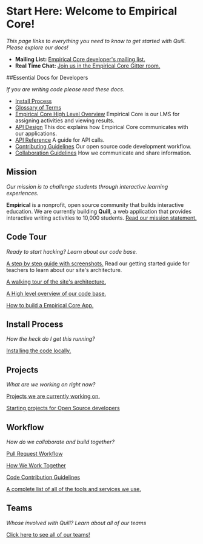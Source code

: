 # Start Here: Welcome to Empirical Core!

*This page links to everything you need to know to get started with Quill. Please explore our docs!*

- **Mailing List:** [Empirical Core developer's mailing list.](https://groups.google.com/forum/#!forum/empirical-core)
- **Real Time Chat:** [Join us in the Empirical Core Gitter room.](https://gitter.im/empirical-org/)

##Essential Docs for Developers

*If you are writing code please read these docs.*

- [Install Process](https://github.com/empirical-org/Documentation/tree/master/Getting-Started/Install)
- [Glossary of Terms](https://docs.google.com/a/quill.org/document/d/1J-eYeMsXs0b3h1WASil_ymDMMb759TUy3Fde8oqPjPw/edit#)
- [Empirical Core High Level Overview](https://github.com/empirical-org/Documentation/blob/master/Empirical-Core/Code-Overview/Empirical%20Core%20Overview.md) Empirical Core is our LMS for assigning activities and viewing results. 
- [API Design](https://github.com/empirical-org/Documentation/blob/master/Empirical-Core/API-Design/API%20Docs.md) This doc explains how Empirical Core communicates with our applications. 
- [API Reference](http://docs.empirical.org/api-reference/) A guide for API calls. 
- [Contributing Guidelines](https://github.com/empirical-org/Documentation/blob/master/Getting-Started/Contributing.md) Our open source code development workflow. 
- [Collaboration Guidelines](https://github.com/empirical-org/Documentation/blob/master/Cofactor/Guide%20-%20How%20We%20Build%20Together.md) How we communicate and share information. 


## Mission


*Our mission is to challenge students through interactive learning experiences.*

**Empirical** is a nonprofit, open source community that builds interactive education. We are currently building **Quill**, a web application that provides interactive writing activities to 10,000 students. [Read our mission statement.](http://www.quill.org/mission)

## Code Tour
*Ready to start hacking? Learn about our code base.*

[A step by step guide with screenshots.](http://quill-discussion.uservoice.com/) Read our getting started guide for teachers to learn about our site's architecture. 

[A walking tour of the site's architecture.](https://github.com/empirical-org/Documentation/blob/master/Empirical-Core/Empirical-Core-QA-Testing/Integration-Testing.md)

[A High level overview of our code base.](https://github.com/empirical-org/Documentation/blob/master/Empirical-Core/Code-Overview/Empirical%20Core%20Overview.md)

[How to build a Empirical Core App.](https://github.com/empirical-org/Documentation/blob/master/Empirical-Core/API-Design/API%20Docs.md)

## Install Process
*How the heck do I get this running?*

[Installing the code locally.](https://github.com/empirical-org/Documentation/blob/master/Getting-Started/Install)

## Projects
*What are we working on right now?* 

[Projects we are currently working on.](https://docs.google.com/a/quill.org/document/d/1YuyyuXFYP8ASrfoM6NqCGXSS1k90xIS18lafdEQ3pn8/edit)

[Starting projects for Open Source developers](https://github.com/empirical-org/Documentation/blob/master/Getting-Started/Open%20Source%20Volunteer%20Projects.md)


## Workflow
*How do we collaborate and build together?*

[Pull Request Workflow](https://github.com/empirical-org/Documentation/blob/master/Getting-Started/Pull%20Request%20Workflow.md)

[How We Work Together](https://github.com/empirical-org/Documentation/blob/master/Cofactor/Guide%20-%20How%20We%20Build%20Together.md)

[Code Contribution Guidelines](https://github.com/empirical-org/Documentation/blob/master/Getting-Started/Contributing.md)

[A complete list of all of the tools and services we use.](https://github.com/empirical-org/Documentation/blob/master/Getting-Started/Common%20Questions.md#what-is-your-toolset)



## Teams
*Whose involved with Quill? Learn about all of our teams*

[Click here to see all of our teams!](https://github.com/empirical-org/Documentation/blob/master/Cofactor/Guide%20-%20Teams.md)



